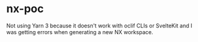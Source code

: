 # nx-poc

Not using Yarn 3 because it doesn't work with oclif CLIs or SvelteKit and I was getting errors when generating a new NX workspace.
